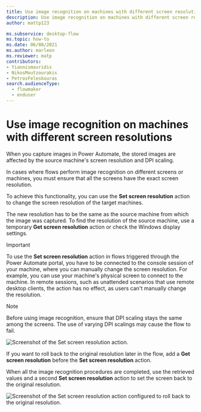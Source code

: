```yaml
---
title: Use image recognition on machines with different screen resolutions
description: Use image recognition on machines with different screen resolutions
author: mattp123

ms.subservice: desktop-flow
ms.topic: how-to
ms.date: 06/08/2021
ms.author: marleon
ms.reviewer: matp
contributors:
- Yiannismavridis
- NikosMoutzourakis
- PetrosFeleskouras
search.audienceType: 
  - flowmaker
  - enduser
---
```


# Use image recognition on machines with different screen resolutions

When you capture images in Power Automate, the stored images are affected by the source machine's screen resolution and DPI scaling.

In cases where flows perform image recognition on different screens or machines, you must ensure that all the screens have the exact screen resolution.

To achieve this functionality, you can use the **Set screen resolution** action to change the screen resolution of the target machines.

The new resolution has to be the same as the source machine from which the image was captured. To find the resolution of the source machine, use a temporary **Get screen resolution** action or check the Windows display settings.

> [!Important]
>To use the **Set screen resolution** action in flows triggered through the Power Automate portal, you have to be connected to the console session of your machine, where you can manually change the screen resolution. For example, you can use your machine's physical screen to connect to the machine. In remote sessions, such as unattended scenarios that use remote desktop clients, the action has no effect, as users can't manually change the resolution.


> [!NOTE]
> Before using image recognition, ensure that DPI scaling stays the same among the screens. The use of varying DPI scalings may cause the flow to fail.

![Screenshot of the Set screen resolution action.](media/image-recognition-screen-resolution/set-screen-resolution.png)

If you want to roll back to the original resolution later in the flow, add a **Get screen resolution** before the **Set screen resolution** action.

When all the image recognition procedures are completed, use the retrieved values and a second **Set screen resolution** action to set the screen back to the original resolution.

![Screenshot of the Set screen resolution action configured to roll back to the original resolution.](media/image-recognition-screen-resolution/set-screen-resolution-roll-back.png)
